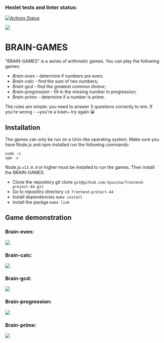 ### Hexlet tests and linter status:
[![Actions Status](https://github.com/Syusina/frontend-project-44/workflows/hexlet-check/badge.svg)](https://github.com/Syusina/frontend-project-44/actions)

<a href="https://codeclimate.com/github/Syusina/frontend-project-44/maintainability"><img src="https://api.codeclimate.com/v1/badges/fdd4e9bee54f0e5ad205/maintainability" /></a>

<h1>BRAIN-GAMES</h1>

"BRAIN-GAMES" is a series of arithmetic games. You can play the following games:

+ *Brain-even* - determine if numbers are even;
+ *Brain-calc* - find the sum of two numbers;
+ *Brain-gcd* - find the greatest common divisor;
+ *Brain-progression* - fill in the missing number in progression;
+ *Brain-prime* - determine if a number is prime.

The rules are simple: you need to answer 3 questions correctly to win. If you're wrong  - ~you're a loser~ try again :grinning:

<h2>Installation</h2>

The games can only be run on a Unix-like operating system. Make sure you have Node.js and npm installed run the following commands:

 ```
 node -v
 npm -v
 ```

Node.js `v13.0.0` or higher must be installed to run the games. Then install the BRAIN-GAMES:

+ Clone the repository git clone `git@github.com:Syusina/frontend-project-44.git`
+ Go to repositiry directory `cd frontend-prolect-44`
+ Install dependencies `make install`
+ Install the packge `make link`

<h2>Game demonstration</h2>

<h3>Brain-even:</h3>
<a href="https://asciinema.org/a/4MsbKVl9tnc6EWJDsej6NgdO9" target="_blank"><img src="https://asciinema.org/a/4MsbKVl9tnc6EWJDsej6NgdO9.svg" /></a>

<h3>Brain-calc:</h3> 
<a href="https://asciinema.org/a/4m8KS1YRn2Tger1eEcLVutpP4" target="_blank"><img src="https://asciinema.org/a/4m8KS1YRn2Tger1eEcLVutpP4.svg" /></a>

<h3>Brain-gcd:</h3>
<a href="https://asciinema.org/a/y1IWVSrI7h9wZJk9aaeHAZaAG" target="_blank"><img src="https://asciinema.org/a/y1IWVSrI7h9wZJk9aaeHAZaAG.svg" /></a>

<h3>Brain-progression:</h3>
<a href="https://asciinema.org/a/WuWk78BVVpdeIVgdcNoXzt40t" target="_blank"><img src="https://asciinema.org/a/WuWk78BVVpdeIVgdcNoXzt40t.svg" /></a>

<h3>Brain-prime:</h3>
<a href="https://asciinema.org/a/rVDMJFvMvlIxqPpKyhTbzjyJg" target="_blank"><img src="https://asciinema.org/a/rVDMJFvMvlIxqPpKyhTbzjyJg.svg" /></a>